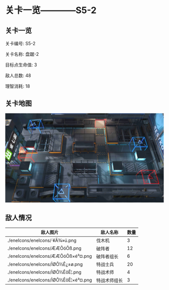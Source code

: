 # 关卡一览————S5-2


## 关卡一览

关卡编号: S5-2

关卡名称: 盘踞-2

目标点生命值: 3

敌人总数: 48

理智消耗: 18


## 关卡地图
![S5-2](./oprMap/S5-2.png)

## 敌人情况

| 敌人图片 | 敌人名称 | 数量  |
|---------|-----|-----|
| ./eneIcons/eneIcons/·¥Ä¾»ú.png| 伐木机  |   3  |
| ./eneIcons/eneIcons/ÆÆÕóÕß.png| 破阵者  |   12  |
| ./eneIcons/eneIcons/ÆÆÕóÕß×é³¤.png| 破阵者组长  |   6  |
| ./eneIcons/eneIcons/ÌØÕ½Ê¿±ø.png| 特战士兵  |   20  |
| ./eneIcons/eneIcons/ÌØÕ½ÊõÊ¦.png| 特战术师  |   4  |
| ./eneIcons/eneIcons/ÌØÕ½ÊõÊ¦×é³¤.png| 特战术师组长  |   3  |

